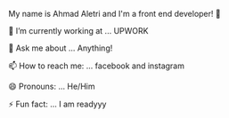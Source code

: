 My name is Ahmad Aletri and I'm a front end developer! 👋

🔭 I’m currently working at ... UPWORK

💬 Ask me about ... Anything!

📫 How to reach me: ... facebook and instagram

😄 Pronouns: ... He/Him

⚡ Fun fact: ... I am readyyy
